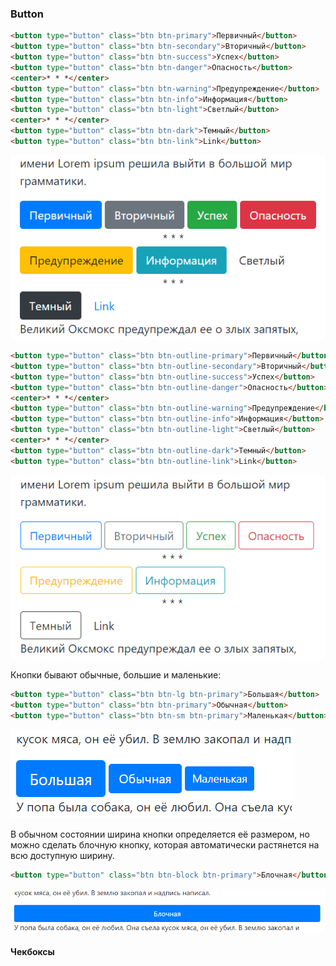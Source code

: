 ### Button

```html
<button type="button" class="btn btn-primary">Первичный</button>
<button type="button" class="btn btn-secondary">Вторичный</button>
<button type="button" class="btn btn-success">Успех</button>
<button type="button" class="btn btn-danger">Опасность</button>
<center>* * *</center>
<button type="button" class="btn btn-warning">Предупреждение</button>
<button type="button" class="btn btn-info">Информация</button>
<button type="button" class="btn btn-light">Светлый</button>
<center>* * *</center>
<button type="button" class="btn btn-dark">Темный</button>
<button type="button" class="btn btn-link">Link</button>
```

![button](img/button1.png)

```html
<button type="button" class="btn btn-outline-primary">Первичный</button>
<button type="button" class="btn btn-outline-secondary">Вторичный</button>
<button type="button" class="btn btn-outline-success">Успех</button>
<button type="button" class="btn btn-outline-danger">Опасность</button>
<center>* * *</center>
<button type="button" class="btn btn-outline-warning">Предупреждение</button>
<button type="button" class="btn btn-outline-info">Информация</button>
<button type="button" class="btn btn-outline-light">Светлый</button>
<center>* * *</center>
<button type="button" class="btn btn-outline-dark">Темный</button>
<button type="button" class="btn btn-outline-link">Link</button>
```

![button](img/button2.png)


Кнопки бывают обычные, большие и маленькие:

```html
<button type="button" class="btn btn-lg btn-primary">Большая</button>
<button type="button" class="btn btn-primary">Обычная</button>
<button type="button" class="btn btn-sm btn-primary">Маленькая</button>
```

![button](img/button3.png)

В обычном состоянии ширина кнопки определяется её размером, но можно сделать блочную кнопку, которая автоматически растянется на всю доступную ширину.

```html
<button type="button" class="btn btn-block btn-primary">Блочная</button>
```

![button](img/button4.png)

#### Чекбоксы

